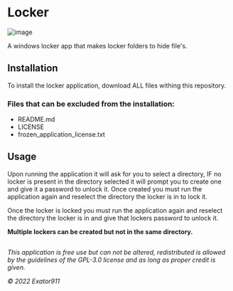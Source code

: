 # Locker

![image](https://cdn.icon-icons.com/icons2/1222/PNG/512/1492616975-10-locker-wallet-safe-protection-secure-google_83404.png)

A windows locker app that makes locker folders to hide file's.

## Installation

To install the locker application, download ALL files withing this repository.

### Files that can be excluded from the installation:

- README.md
- LICENSE
- frozen_application_license.txt

## Usage

Upon running the application it will ask for you to select a directory, IF no locker is present in the directory selected it will prompt you to create one and give it a password to unlock it. Once created you must run the application again and reselect the directory the locker is in to lock it.

Once the locker is locked you must run the application again and reselect the directory the locker is in and give that lockers password to unlock it.

**Multiple lockers can be created but not in the same directory.**

##

_This application is free use but can not be altered, redistributed is allowed by the guidelines of the GPL-3.0 license and as long as proper credit is given._

_© 2022 Exator911_
